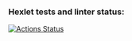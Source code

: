 ### Hexlet tests and linter status:
[![Actions Status](https://github.com/Alex2218/python-project-lvl3/workflows/hexlet-check/badge.svg)](https://github.com/Alex2218/python-project-lvl3/actions)